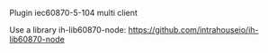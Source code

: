 Plugin iec60870-5-104 multi client

Use a library ih-lib60870-node: https://github.com/intrahouseio/ih-lib60870-node